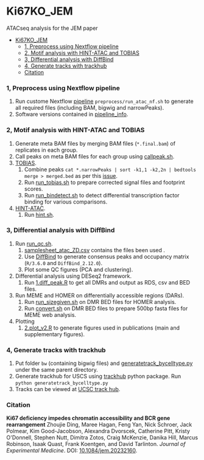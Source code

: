# Ki67KO_JEM
ATACseq analysis for the JEM paper

- [Ki67KO\_JEM](#ki67ko_jem)
    - [1, Preprocess using Nextflow pipeline](#1-preprocess-using-nextflow-pipeline)
    - [2, Motif analysis with HINT-ATAC and TOBIAS](#2-motif-analysis-with-hint-atac-and-tobias)
    - [3, Differential analysis with DiffBind](#3-differential-analysis-with-diffbind)
    - [4, Generate tracks with trackhub](#4-generate-tracks-with-trackhub)
    - [Citation](#citation)


### 1, Preprocess using Nextflow pipeline
1. Run custome Nextflow [pipeline](https://github.com/alexyfyf/atac_nf) `preprocess/run_atac_nf.sh` to generate all required files (including BAM, bigwig and narrowPeaks).
2. Software versions contained in [pipeline_info](preprocess/pipeline_info).

### 2, Motif analysis with HINT-ATAC and TOBIAS
1. Generate meta BAM files by merging BAM files (`*.final.bam`) of replicates in each group.
2. Call peaks on meta BAM files for each group using [callpeak.sh](footprint_analysis/tobias/peaks/callpeak.sh).
3. [TOBIAS](https://github.com/loosolab/TOBIAS).
   1. Combine peaks `cat *.narrowPeaks | sort -k1,1 -k2,2n | bedtools merge > merged.bed` as per this [issue](https://github.com/loosolab/TOBIAS/issues/55). 
   2. Run [run_tobias.sh](footprint_analysis/tobias/run_tobias.sh) to prepare corrected signal files and footprint scores.
   3. Run [run_bindetect.sh](footprint_analysis/tobias/run_bindetect.sh) to detect differential transcription factor binding for various comparisons.
4. [HINT-ATAC](https://reg-gen.readthedocs.io/en/latest/hint/introduction.html).
   1. Run [hint.sh](footprint_analysis/hint-atac/hint.sh).

### 3, Differential analysis with DiffBind
1. Run [run_qc.sh](atac_diff/run_qc.sh). 
   1. [samplesheet_atac_ZD.csv](atac_diff/samplesheet_atac_ZD.csv) contains the files been used .
   2. Use [DiffBind](https://bioconductor.org/packages/release/bioc/html/DiffBind.html) to generate consensus peaks and occupancy matrix (`R/3.6.0` and `DiffBind_2.12.0`). 
   3. Plot some QC figures (PCA and clustering).
2. Differential analysis using DESeq2 framework.
   1. Run [1.diff_peak.R](atac_diff/1.diff_peak.R) to get all DMRs and output as RDS, csv and BED files.
3. Run MEME and HOMER on differentially accessible regions (DARs).
   1. Run [run_sizegiven.sh](atac_diff/homer/run_sizegiven.sh) on DMR BED files for HOMER analysis.
   2. Run [convert.sh](atac_diff/meme/convert.sh) on DMR BED files to prepare 500bp fasta files for MEME web analysis.
4. Plotting
   1. [2.plot_v2.R](atac_diff/2.plot_v2.R) to generate figures used in publications (main and supplementary figures).

### 4, Generate tracks with trackhub
1. Put folder `bw` (containing bigwig files) and [generatetrack_bycelltype.py](trackhubs/generatetrack_bycelltype.py) under the same parent directory.
2. Generate trackhub for USCS using [trackhub](https://daler.github.io/trackhub/) python package. Run `python generatetrack_bycelltype.py`
3. Tracks can be viewed at [UCSC track hub](https://genome.ucsc.edu/s/alexyfyf/Ki67_BCell).

### Citation

**Ki67 deficiency impedes chromatin accessibility and BCR gene rearrangement** Zhoujie Ding, Maree Hagan, Feng Yan, Nick Schroer, Jack Polmear, Kim Good-Jacobson, Alexandra Dvorscek, Catherine Pitt, Kristy O'Donnell, Stephen Nutt, Dimitra Zotos, Craig McKenzie, Danika Hill, Marcus Robinson, Isaak Quast, Frank Koentgen, and David Tarlinton. *Journal of Experimental Medicine*. DOI: [10.1084/jem.20232160](https://doi.org/10.1084/jem.20232160).




